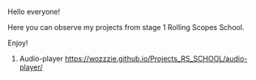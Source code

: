 Hello everyone! 

Here you can observe my projects from stage 1 Rolling Scopes School.

Enjoy!

1. Audio-player
https://wozzzie.github.io/Projects_RS_SCHOOL/audio-player/